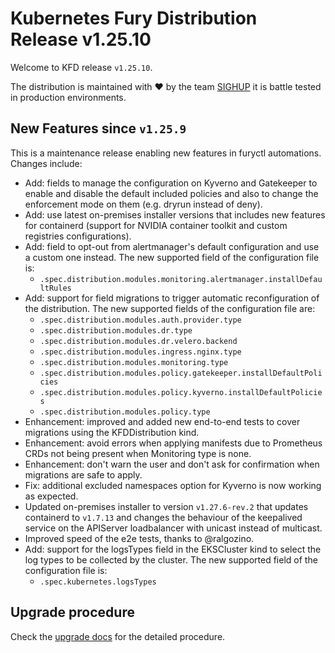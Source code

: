 # Kubernetes Fury Distribution Release v1.25.10

Welcome to KFD release `v1.25.10`.

The distribution is maintained with ❤️ by the team [SIGHUP](https://sighup.io/) it is battle tested in production environments.

## New Features since `v1.25.9`

This is a maintenance release enabling new features in furyctl automations. Changes include:

- Add: fields to manage the configuration on Kyverno and Gatekeeper to enable and disable the default included policies and also to change the enforcement mode on them (e.g. dryrun instead of deny).
- Add: use latest on-premises installer versions that includes new features for containerd (support for NVIDIA container toolkit and custom registries configurations).
- Add: field to opt-out from alertmanager's default configuration and use a custom one instead. The new supported field of the configuration file is:
  - `.spec.distribution.modules.monitoring.alertmanager.installDefaultRules`
- Add: support for field migrations to trigger automatic reconfiguration of the distribution. The new supported fields of the configuration file are:
  - `.spec.distribution.modules.auth.provider.type`
  - `.spec.distribution.modules.dr.type`
  - `.spec.distribution.modules.dr.velero.backend`
  - `.spec.distribution.modules.ingress.nginx.type`
  - `.spec.distribution.modules.monitoring.type`
  - `.spec.distribution.modules.policy.gatekeeper.installDefaultPolicies`
  - `.spec.distribution.modules.policy.kyverno.installDefaultPolicies`
  - `.spec.distribution.modules.policy.type`
- Enhancement: improved and added new end-to-end tests to cover migrations using the KFDDistribution kind.
- Enhancement: avoid errors when applying manifests due to Prometheus CRDs not being present when Monitoring type is none.
- Enhancement: don't warn the user and don't ask for confirmation when migrations are safe to apply.
- Fix: additional excluded namespaces option for Kyverno is now working as expected.
- Updated on-premises installer to version `v1.27.6-rev.2` that updates containerd to `v1.7.13` and changes the behaviour of the keepalived service on the APIServer loadbalancer with unicast instead of multicast.
- Improved speed of the e2e tests, thanks to @ralgozino.
- Add: support for the logsTypes field in the EKSCluster kind to select the log types to be collected by the cluster. The new supported field of the configuration file is:
  - `.spec.kubernetes.logsTypes`

## Upgrade procedure

Check the [upgrade docs](https://github.com/sighupio/furyctl/tree/main/docs/upgrades/kfd) for the detailed procedure.

